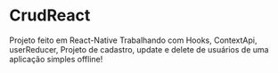 # CrudReact
Projeto feito em React-Native 
Trabalhando com Hooks, ContextApi, userReducer,
Projeto de cadastro, update e delete de usuários de uma aplicação simples offline!
